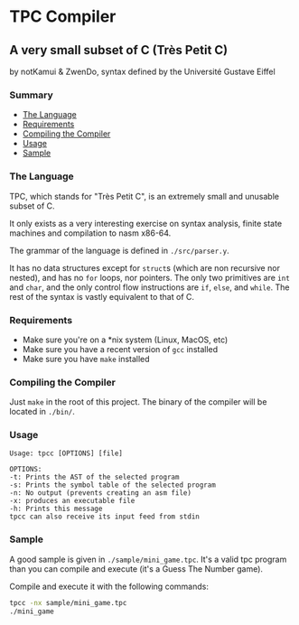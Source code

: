 # TPC Compiler

## A very small subset of C (Très Petit C)

by notKamui & ZwenDo, syntax defined by the Université Gustave Eiffel

### Summary

- [The Language](#The-Language)
- [Requirements](#Requirements)
- [Compiling the Compiler](#Compiling-the-Compiler)
- [Usage](#Usage)
- [Sample](#Sample)

### The Language

TPC, which stands for "Très Petit C", is an extremely small and unusable subset of C.

It only exists as a very interesting exercise on syntax analysis, finite state machines and compilation to nasm x86-64.

The grammar of the language is defined in `./src/parser.y`.

It has no data structures except for `struct`s (which are non recursive nor nested), and has no `for` loops, nor pointers.
The only two primitives are `int` and `char`, and the only control flow instructions are `if`, `else`, and `while`. The rest of the syntax is vastly equivalent to that of C.

### Requirements

- Make sure you're on a \*nix system (Linux, MacOS, etc)
- Make sure you have a recent version of `gcc` installed
- Make sure you have `make` installed

### Compiling the Compiler

Just `make` in the root of this project. The binary of the compiler will be located in `./bin/`.

### Usage

```
Usage: tpcc [OPTIONS] [file]

OPTIONS:
-t: Prints the AST of the selected program
-s: Prints the symbol table of the selected program
-n: No output (prevents creating an asm file)
-x: produces an executable file
-h: Prints this message
tpcc can also receive its input feed from stdin
```

### Sample

A good sample is given in `./sample/mini_game.tpc`. It's a valid tpc program than you can compile and execute (it's a Guess The Number game).

Compile and execute it with the following commands:

```sh
tpcc -nx sample/mini_game.tpc
./mini_game
```
